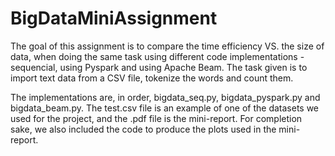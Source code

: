 # BigDataMiniAssignment
The goal of this assignment is to compare the time efficiency VS. the size of data, when doing the same task using different code implementations - sequencial, using Pyspark and using Apache Beam. The task given is to import text data from a CSV file, tokenize the words and count them.

The implementations are, in order, bigdata_seq.py, bigdata_pyspark.py and bigdata_beam.py. The test.csv file is an example of one of the datasets we used for the project, and the .pdf file is the mini-report. For completion sake, we also included the code to produce the plots used in the mini-report.
